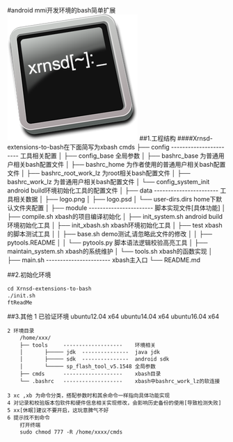 #android mmi开发环境的bash简单扩展
![Logo](data/logo.png)
##1.工程结构
####Xrnsd-extensions-to-bash在下面简写为xbash
	cmds
	├── config	-----------------------	工具相关配置
	│		├── config_base					全局参数
	│		├── bashrc_base					为普通用户相关bash配置文件
	│		├── bashrc_home					为作者使用的普通用户相关bash配置文件
	│		├── bashrc_root_work_lz			为root相关bash配置文件
	│		├── bashrc_work_lz				为普通用户相关bash配置文件
	│		└── config_system_init			android build环境初始化工具的配置文件
	│
	├── data	-----------------------	工具相关数据
	│		├── logo.png
	│		├── logo.psd
	│		└── user-dirs.dirs				home下默认文件夹配置
	│
	├── module	-----------------------	脚本实现文件[具体功能]
	│		├── compile.sh					xbash的项目编译初始化
	│		├── init_system.sh				android build环境初始化工具
	│		├── init_xbash.sh					xbash环境初始化工具
	│		├── test							xbash的脚本测试工具
	│		│		├── base.sh				  demo测试,请忽略此文件的修改
	│		│		├── pytools.README
	│		│		└── pytools.py			  脚本语法逻辑校验高亮工具
	│		├── maintain_system.sh			xbash的系统维护
	│		└── tools.sh						xbash的函数实现
	│
	├── main.sh	-----------------------	xbash主入口
	└── README.md

##2.初始化环境

	cd Xrnsd-extensions-to-bash
	./init.sh
	ftReadMe

##3.其他
	1 已验证环境
		ubuntu12.04 x64
		ubuntu14.04 x64
		ubuntu16.04 x64

	2 环境目录
		/home/xxx/
		├── tools     -------------------    环境相关		
		│	    ├───── jdk  ---------------  java jdk
		│	    ├───── sdk  ---------------  android sdk
		│	    └───── sp_flash_tool_v5.1548 全局参数
		├── cmds      -------------------    xbash目录
		└── .bashrc   -------------------    xbash中bashrc_work_lz的软连接

	3 xc ,xb 为命令分类，搭配参数时和其余命令一样指向具体功能实现
	4 对记录和校验版本包软件和硬件信息相关实现修改，会影响历史备份的使用[导致检测失败]
	5 xx[休眠]建议不要开启，这玩意脾气不好
	6 提示找不到命令
		打开终端
		sudo chmod 777 -R /home/xxxx/cmds
